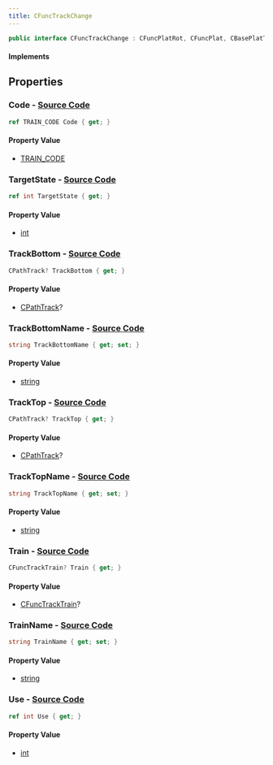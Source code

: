 ```yaml
---
title: CFuncTrackChange
---
```


```csharp
public interface CFuncTrackChange : CFuncPlatRot, CFuncPlat, CBasePlatTrain, CBaseToggle, CBaseModelEntity, CBaseEntity, CEntityInstance, ISchemaClass<CEntityInstance>, ISchemaClass<CBaseEntity>, ISchemaClass<CBaseModelEntity>, ISchemaClass<CBaseToggle>, ISchemaClass<CBasePlatTrain>, ISchemaClass<CFuncPlat>, ISchemaClass<CFuncPlatRot>, ISchemaClass<CFuncTrackChange>, ISchemaField, ISchemaClass, INativeHandle
```

#### Implements

## Properties

### **Code** - [Source Code](https://github.com/swiftly-solution/swiftlys2/blob/main/managed/src/SwiftlyS2.Generated/Schemas/Interfaces/CFuncTrackChange.cs#L28)

```csharp
ref TRAIN_CODE Code { get; }
```

#### Property Value

- [TRAIN_CODE](/docs/api/shared/schemadefinitions/train_code)

### **TargetState** - [Source Code](https://github.com/swiftly-solution/swiftlys2/blob/main/managed/src/SwiftlyS2.Generated/Schemas/Interfaces/CFuncTrackChange.cs#L30)

```csharp
ref int TargetState { get; }
```

#### Property Value

- [int](https://learn.microsoft.com/dotnet/api/system.int32)

### **TrackBottom** - [Source Code](https://github.com/swiftly-solution/swiftlys2/blob/main/managed/src/SwiftlyS2.Generated/Schemas/Interfaces/CFuncTrackChange.cs#L18)

```csharp
CPathTrack? TrackBottom { get; }
```

#### Property Value

- [CPathTrack](/docs/api/shared/schemadefinitions/cpathtrack)?

### **TrackBottomName** - [Source Code](https://github.com/swiftly-solution/swiftlys2/blob/main/managed/src/SwiftlyS2.Generated/Schemas/Interfaces/CFuncTrackChange.cs#L24)

```csharp
string TrackBottomName { get; set; }
```

#### Property Value

- [string](https://learn.microsoft.com/dotnet/api/system.string)

### **TrackTop** - [Source Code](https://github.com/swiftly-solution/swiftlys2/blob/main/managed/src/SwiftlyS2.Generated/Schemas/Interfaces/CFuncTrackChange.cs#L16)

```csharp
CPathTrack? TrackTop { get; }
```

#### Property Value

- [CPathTrack](/docs/api/shared/schemadefinitions/cpathtrack)?

### **TrackTopName** - [Source Code](https://github.com/swiftly-solution/swiftlys2/blob/main/managed/src/SwiftlyS2.Generated/Schemas/Interfaces/CFuncTrackChange.cs#L22)

```csharp
string TrackTopName { get; set; }
```

#### Property Value

- [string](https://learn.microsoft.com/dotnet/api/system.string)

### **Train** - [Source Code](https://github.com/swiftly-solution/swiftlys2/blob/main/managed/src/SwiftlyS2.Generated/Schemas/Interfaces/CFuncTrackChange.cs#L20)

```csharp
CFuncTrackTrain? Train { get; }
```

#### Property Value

- [CFuncTrackTrain](/docs/api/shared/schemadefinitions/cfunctracktrain)?

### **TrainName** - [Source Code](https://github.com/swiftly-solution/swiftlys2/blob/main/managed/src/SwiftlyS2.Generated/Schemas/Interfaces/CFuncTrackChange.cs#L26)

```csharp
string TrainName { get; set; }
```

#### Property Value

- [string](https://learn.microsoft.com/dotnet/api/system.string)

### **Use** - [Source Code](https://github.com/swiftly-solution/swiftlys2/blob/main/managed/src/SwiftlyS2.Generated/Schemas/Interfaces/CFuncTrackChange.cs#L32)

```csharp
ref int Use { get; }
```

#### Property Value

- [int](https://learn.microsoft.com/dotnet/api/system.int32)

